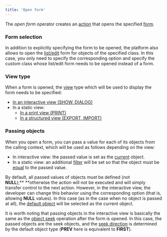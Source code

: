 ```yaml
---
title: 'Open form'
---
```


The *open form* operator creates an [action](Actions.md) that opens the specified [form](Forms.md).

### Form selection

In addition to explicitly specifying the form to be opened, the platform also allows to open the [list/edit](Interactive_view.md#selectionediting-forms) form for objects of the specified class. In this case, you only need to specify the corresponding option and specify the custom class whose list/edit form needs to be opened instead of a form.

### View type

When a form is opened, the [view](Form_views.md) type which will be used to display the form needs to be specified:

-   [In an interactive view (SHOW, DIALOG)](In_an_interactive_view_SHOW_DIALOG.md)
-   In a static view:
    -   [In a print view (PRINT)](In_a_print_view_PRINT.md)
    -   [In a structured view (EXPORT, IMPORT)](In_a_structured_view_EXPORT_IMPORT.md)

### Passing objects

When you open a form, you can pass a value for each of its objects from the calling context, which will be used as follows depending on the view:

-   In interactive view: the passed value is set as the [current](Form_structure.md#currentObject-broken) object.
-   In a static view: an additional [filter](Form_structure.md#filters) will be set so that the object must be [equal](Comparison_operators_=_....md) to the passed value.

By default, all passed values of objects must be defined (not **NULL**);** **otherwise the action will not be executed and will simply transfer control to the next action. However, in the interactive view, the developer can change this behavior using the corresponding option (that is, allowing **NULL** values). In this case (as in the case when no object is passed at all), the [default object](Interactive_view.md#default-objects-selection) will be selected as the current object. 

It is worth noting that passing objects in the interactive view is basically the same as the [object seek](Search_SEEK.md) operation after the form is opened. In this case, the passed objects are the seek objects, and the [seek direction](Search_SEEK.md#seek-direction) is determined by the default object type (**PREV** here is equivalent to **FIRST**).
